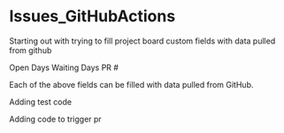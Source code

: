 # Issues_GitHubActions
Starting out with trying to fill project board custom fields with data pulled from github

Open Days
Waiting Days
PR #

Each of the above fields can be filled with data pulled from GitHub.

Adding test code

Adding code to trigger pr
